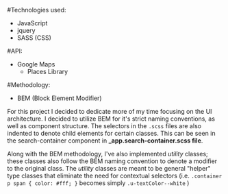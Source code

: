 #Technologies used:
+ JavaScript
+ jquery
+ SASS (CSS)

#API:
+ Google Maps
    + Places Library

#Methodology:
+ BEM (Block Element Modifier)

For this project I decided to dedicate more of my time focusing on the UI architecture. I decided to utilize BEM for it's strict naming conventions, as well as component structure. The selectors in the `.scss` files are also indented to denote child elements for certain classes. This can be seen in the search-container component in **_app.search-container.scss file**.

Along with the BEM methodology, I've also implemented _utility_ classes; these classes also follow the BEM naming convention to denote a modifier to the original class. The _utility_ classes are meant to be general "helper" type classes that eliminate the need for contextual selectors (i.e. `.container p span { color: #fff; }` becomes simply `.u-textColor--white` )
